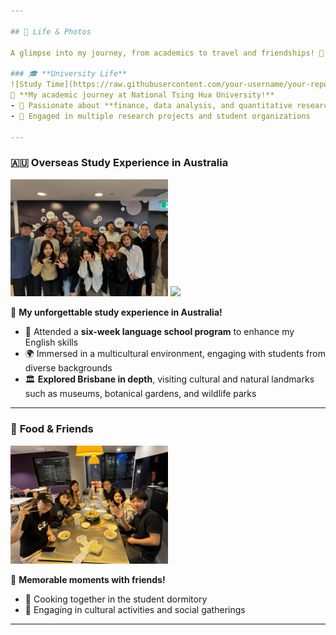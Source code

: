 ```yaml
---

## 📸 Life & Photos

A glimpse into my journey, from academics to travel and friendships! 🎉

### 🎓 **University Life**
![Study Time](https://raw.githubusercontent.com/your-username/your-repo/main/photos/study.jpg)
📌 **My academic journey at National Tsing Hua University!**  
- 📖 Passionate about **finance, data analysis, and quantitative research**  
- 🎯 Engaged in multiple research projects and student organizations  

---
```


### 🇦🇺 **Overseas Study Experience in Australia**
<img src="S__71811074.jpg" width="50%">
<img src="A109614F-FA57-45EA-AC4D-C79A2A2A56A5.jpg" width="50%">

📌 **My unforgettable study experience in Australia!**  
- 🏡 Attended a **six-week language school program** to enhance my English skills
- 🌍 Immersed in a multicultural environment, engaging with students from diverse backgrounds
- 🏛️ **Explored Brisbane in depth**, visiting cultural and natural landmarks such as museums, botanical gardens, and wildlife parks  

---

### 🍜 **Food & Friends**
<img src="1C97DDC7-6DA8-42D0-A9FF-ED80C2DCCEA0.jpg" width="50%">

📌 **Memorable moments with friends!**  
- 🥘 Cooking together in the student dormitory  
- 🎉 Engaging in cultural activities and social gatherings  

---

